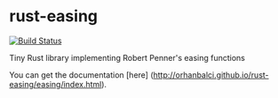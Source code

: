 # rust-easing
[![Build Status](https://travis-ci.org/orhanbalci/rust-easing.svg?branch=master)](https://travis-ci.org/orhanbalci/rust-easing)

Tiny Rust library implementing Robert Penner's easing functions

You can get the documentation [here] (http://orhanbalci.github.io/rust-easing/easing/index.html).
